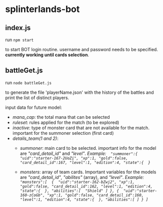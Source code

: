 # splinterlands-bot

## index.js 
run `npm start` 

to start BOT login routine. username and password needs to be specified. **currently working until cards selection**.


## battleGet.js 
run `node battleGet.js` 

to generate the file 'playerName.json' with the history of the battles and print the list of distinct players.

input data for future model:

- *mana_cap*: the total mana that can be selected
- *ruleset*: rules applied for the match (to be explored)
- *inactive*: type of monster card that are not available for the match. important for the summoner selection (first card) 
- *details_team(1 and 2)*:
    - *summoner*: main card to be selected. important info for the model are _"card_detail_id"_ and _"level"_.
    _Example:` 
        "summoner":{ 
         "uid":"starter-167-2UoZi",
         "xp":1,
         "gold":false,
         "card_detail_id":167,
         "level":1,
         "edition":4,
         "state":{  }`_
    
    - *monsters*: array of team cards. Important variables for the models are _"card_detail_id"_, _"abilites"_ (array), and _"level"_.
        _Example:` 
              "monsters":[ 
                { 
                    "uid":"starter-162-bZwj2",
                    "xp":1,
                    "gold":false,
                    "card_detail_id":162,
                    "level":1,
                    "edition":4,
                    "state":{  },
                    "abilities":[ 
                    "Shield"
                    ]
                },
                { 
                    "uid":"starter-160-zCoGb",
                    "xp":1,
                    "gold":false,
                    "card_detail_id":160,
                    "level":1,
                    "edition":4,
                    "state":{  },
                    "abilities":[
                    ]
                }
            ]`_
    

